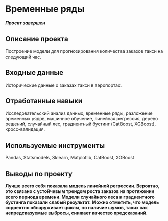 #  Временные ряды
***Проект завершен***
## Описание проекта
Построение модели для прогнозирования количества заказов такси на следующий час.
## Входные данные
Исторические данные о заказах такси в аэропортах. 
## Отработанные навыки
Исследовательский анализ данных, временные ряды, разложение временных рядов, машинное обучение, линейная регрессия, дерево решений, случайный лес, градиентный бустинг (CatBoost, XGBoost), кросс-валидация.
## Используемые инструменты
Pandas, Statsmodels, Sklearn, Matplotlib, CatBoost, XGBoost
## Выводы по проекту
**Лучше всего себя показала модель линейной регрессии. Вероятно, это связано с устойчивым трендом роста заказов на протяжении всего периода времени. Модели случайного леса и градиентного бустинга показали слабый результат.**
**Можно отметить, что модель корректно обнаруживает циклы, но наличие шумов, таких как непредсказуемые выбросы, снижает качество предсказаний.**